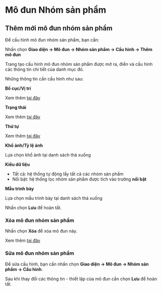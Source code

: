 # Mô đun Nhóm sản phẩm

## Thêm mới mô đun nhóm sản phẩm

Để cấu hình mô đun nhóm sản phẩm, bạn cần:

Nhấn chọn **Giao diện -> Mô đun -> Nhóm sản phẩm -> Cấu hình -> Thêm mô đun**

Trang tạo cấu hình mô đun nhóm sản phẩm được mở ra, điền và cấu hình các thông tin chi tiết của danh mục đó.

Những thông tin cần cấu hình như sau:

**Bố cục/Vị trí**

Xem thêm [tại đây](https://pisale.osd.vn/docs/common/logic#b%E1%BB%91-c%E1%BB%A5c-v%C3%A0-v%E1%BB%8B-tr%C3%AD)

**Trạng thái**

Xem thêm [tại đây](https://pisale.osd.vn/docs/common/logic/#tr%E1%BA%A1ng-th%C3%A1i-v%C3%A0-xu%E1%BA%A5t-b%E1%BA%A3n)

**Thứ tự**

Xem thêm [tại đây](https://pisale.osd.vn/docs/common/logic#th%E1%BB%A9-t%E1%BB%B1-s%E1%BA%AFp-x%E1%BA%BFp-l%C3%A0-s%E1%BB%91-ch%E1%BB%89-%C4%91%E1%BB%8Bnh)

**Khổ ảnh/Tỷ lệ ảnh**

Lựa chọn khổ ảnh tại danh sách thả xuống

**Kiểu dữ liệu**

- Tất cả: hệ thống tự động lấy tất cả các nhóm sản phẩm
- Nổi bật: hệ thống lọc nhóm sản phẩm được tích vào trường **nổi bật**

**Mẫu trình bày**

Lựa chọn mẫu trình bày tại danh sách thả xuống

Nhấn chọn **Lưu** để hoàn tất.

### Xóa mô đun nhóm sản phẩm

Nhấn chọn **Xóa** để xóa mô đun này.

Xem thêm [tại đây](https://pisale.osd.vn/docs/common/logic#x%C3%B3a-c%C3%A1c-m%E1%BB%A5c-c%C3%A1c-th%C3%A0nh-ph%E1%BA%A7n-th%C3%B4ng-tin)

### Sửa mô đun nhóm sản phẩm

Để sửa cấu hình, bạn cần nhấn chọn **Giao diện -> Mô đun -> Nhóm sản phẩm -> Cấu hình**.

Sau khi thay đổi các thông tin - thiết lập của mô đun cần chọn **Lưu** để hoàn tất.
